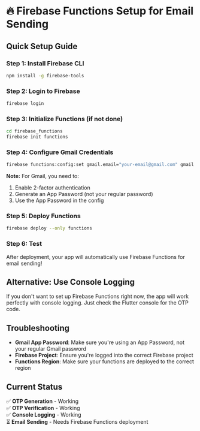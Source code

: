 # 🔥 Firebase Functions Setup for Email Sending

## Quick Setup Guide

### Step 1: Install Firebase CLI
```bash
npm install -g firebase-tools
```

### Step 2: Login to Firebase
```bash
firebase login
```

### Step 3: Initialize Functions (if not done)
```bash
cd firebase_functions
firebase init functions
```

### Step 4: Configure Gmail Credentials
```bash
firebase functions:config:set gmail.email="your-email@gmail.com" gmail.password="your-app-password"
```

**Note:** For Gmail, you need to:
1. Enable 2-factor authentication
2. Generate an App Password (not your regular password)
3. Use the App Password in the config

### Step 5: Deploy Functions
```bash
firebase deploy --only functions
```

### Step 6: Test
After deployment, your app will automatically use Firebase Functions for email sending!

## Alternative: Use Console Logging

If you don't want to set up Firebase Functions right now, the app will work perfectly with console logging. Just check the Flutter console for the OTP code.

## Troubleshooting

- **Gmail App Password**: Make sure you're using an App Password, not your regular Gmail password
- **Firebase Project**: Ensure you're logged into the correct Firebase project
- **Functions Region**: Make sure your functions are deployed to the correct region

## Current Status

✅ **OTP Generation** - Working  
✅ **OTP Verification** - Working  
✅ **Console Logging** - Working  
⏳ **Email Sending** - Needs Firebase Functions deployment
